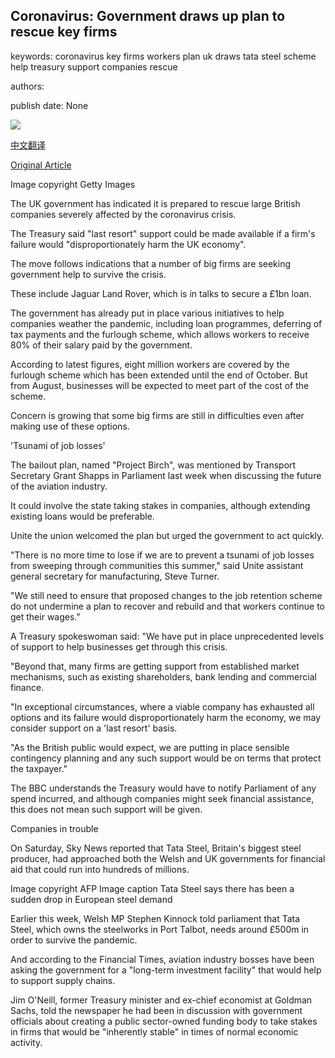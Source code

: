 ## Coronavirus: Government draws up plan to rescue key firms

keywords: coronavirus key firms workers plan uk draws tata steel scheme help treasury support companies rescue

authors: 

publish date: None

![](https://ichef.bbci.co.uk/news/1024/branded_news/7DC1/production/_112439123_workers.jpg)

[中文翻译](Coronavirus%3A%20Government%20draws%20up%20plan%20to%20rescue%20key%20firms_zh.md)

[Original Article](https://www.bbc.com/news/business-52793505)

Image copyright Getty Images

The UK government has indicated it is prepared to rescue large British companies severely affected by the coronavirus crisis.

The Treasury said "last resort" support could be made available if a firm's failure would "disproportionately harm the UK economy".

The move follows indications that a number of big firms are seeking government help to survive the crisis.

These include Jaguar Land Rover, which is in talks to secure a £1bn loan.

The government has already put in place various initiatives to help companies weather the pandemic, including loan programmes, deferring of tax payments and the furlough scheme, which allows workers to receive 80% of their salary paid by the government.

According to latest figures, eight million workers are covered by the furlough scheme which has been extended until the end of October. But from August, businesses will be expected to meet part of the cost of the scheme.

Concern is growing that some big firms are still in difficulties even after making use of these options.

'Tsunami of job losses'

The bailout plan, named "Project Birch", was mentioned by Transport Secretary Grant Shapps in Parliament last week when discussing the future of the aviation industry.

It could involve the state taking stakes in companies, although extending existing loans would be preferable.

Unite the union welcomed the plan but urged the government to act quickly.

"There is no more time to lose if we are to prevent a tsunami of job losses from sweeping through communities this summer," said Unite assistant general secretary for manufacturing, Steve Turner.

"We still need to ensure that proposed changes to the job retention scheme do not undermine a plan to recover and rebuild and that workers continue to get their wages."

A Treasury spokeswoman said: "We have put in place unprecedented levels of support to help businesses get through this crisis.

"Beyond that, many firms are getting support from established market mechanisms, such as existing shareholders, bank lending and commercial finance.

"In exceptional circumstances, where a viable company has exhausted all options and its failure would disproportionately harm the economy, we may consider support on a 'last resort' basis.

"As the British public would expect, we are putting in place sensible contingency planning and any such support would be on terms that protect the taxpayer."

The BBC understands the Treasury would have to notify Parliament of any spend incurred, and although companies might seek financial assistance, this does not mean such support will be given.

Companies in trouble

On Saturday, Sky News reported that Tata Steel, Britain's biggest steel producer, had approached both the Welsh and UK governments for financial aid that could run into hundreds of millions.

Image copyright AFP Image caption Tata Steel says there has been a sudden drop in European steel demand

Earlier this week, Welsh MP Stephen Kinnock told parliament that Tata Steel, which owns the steelworks in Port Talbot, needs around £500m in order to survive the pandemic.

And according to the Financial Times, aviation industry bosses have been asking the government for a "long-term investment facility" that would help to support supply chains.

Jim O'Neill, former Treasury minister and ex-chief economist at Goldman Sachs, told the newspaper he had been in discussion with government officials about creating a public sector-owned funding body to take stakes in firms that would be "inherently stable" in times of normal economic activity.